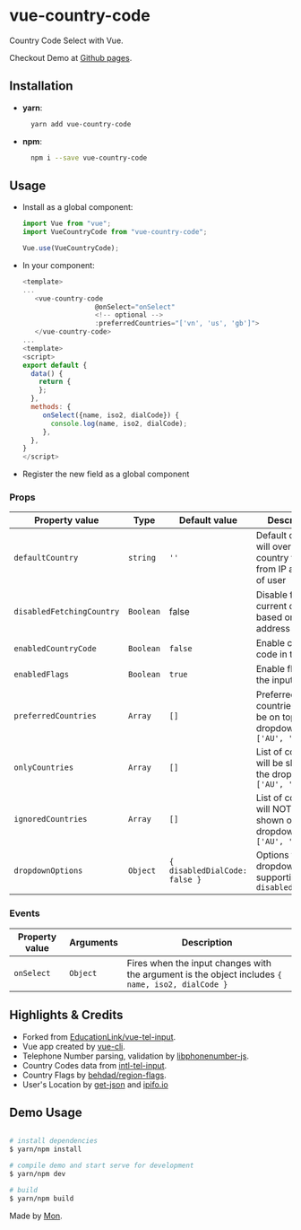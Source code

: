 # vue-country-code

Country Code Select with Vue.

Checkout Demo at [Github pages](https://hantrongbinh.github.io/vue-country-code/).

## Installation

- **yarn**:
  ```bash
    yarn add vue-country-code
  ```
- **npm**:
  ```bash
    npm i --save vue-country-code
  ```

## Usage

- Install as a global component:

  ```javascript
  import Vue from "vue";
  import VueCountryCode from "vue-country-code";

  Vue.use(VueCountryCode);
  ```

- In your component:

  ```js
  <template>
  ...
     <vue-country-code
                    @onSelect="onSelect"
                    <!-- optional -->
                    :preferredCountries="['vn', 'us', 'gb']">
     </vue-country-code>
  ...
  <template>
  <script>
  export default {
    data() {
      return {
      };
    },
    methods: {
       onSelect({name, iso2, dialCode}) {
         console.log(name, iso2, dialCode);
       },
    },
  }
  </script>
  ```

- Register the new field as a global component

### Props

| Property value            | Type      | Default value                 | Description                                                                 |
| ------------------------- | --------- | ----------------------------- | --------------------------------------------------------------------------- |
| `defaultCountry`          | `string`  | `''`                          | Default country, will override the country fetched from IP address of user  |
| `disabledFetchingCountry` | `Boolean` | false                         | Disable fetching current country based on IP address of user                |
| `enabledCountryCode`      | `Boolean` | `false`                       | Enable country code in the input                                            |
| `enabledFlags`            | `Boolean` | `true`                        | Enable flags in the input                                                   |
| `preferredCountries`      | `Array`   | `[]`                          | Preferred countries list, will be on top of the dropdown. ie `['AU', 'BR']` |
| `onlyCountries`           | `Array`   | `[]`                          | List of countries will be shown on the dropdown. ie `['AU', 'BR']`          |
| `ignoredCountries`        | `Array`   | `[]`                          | List of countries will NOT be shown on the dropdown. ie `['AU', 'BR']`      |
| `dropdownOptions`         | `Object`  | `{ disabledDialCode: false }` | Options for dropdown, supporting `disabledDialCode`                         |

### Events

| Property value | Arguments | Description                                                                                      |
| -------------- | --------- | ------------------------------------------------------------------------------------------------ |
| `onSelect`     | `Object`  | Fires when the input changes with the argument is the object includes `{ name, iso2, dialCode }` |

## Highlights & Credits

- Forked from [EducationLink/vue-tel-input](https://github.com/EducationLink/vue-tel-input).
- Vue app created by [vue-cli](https://github.com/vuejs/vue-cli).
- Telephone Number parsing, validation by [libphonenumber-js](https://catamphetamine.github.io/libphonenumber-js/).
- Country Codes data from [intl-tel-input](https://github.com/jackocnr/intl-tel-input/blob/master/src/js/data.js).
- Country Flags by [behdad/region-flags](https://github.com/behdad/region-flags).
- User's Location by [get-json](https://www.npmjs.com/package/get-json) and [ipifo.io](https://ipinfo.io/json)

## Demo Usage

```bash

# install dependencies
$ yarn/npm install

# compile demo and start serve for development
$ yarn/npm dev

# build
$ yarn/npm build

```

Made by [Mon](https://github.com/hantrongbinh).

